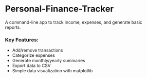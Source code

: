 # Personal-Finance-Tracker
A command-line app to track income, expenses, and generate basic reports. 
### Key Features:
* Add/remove transactions
* Categorize expenses 
* Generate monthly/yearly summaries
* Export data to CSV
* Simple data visualization with matplotlib
